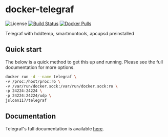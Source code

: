 # docker-telegraf

![License](https://img.shields.io/badge/License-GPLv3-blue.svg)
[![Build Status](https://travis-ci.com/jsloan117/docker-telegraf.svg?branch=master)](https://travis-ci.com/jsloan117/docker-telegraf)
[![Docker Pulls](https://img.shields.io/docker/pulls/jsloan117/telegraf.svg)](https://img.shields.io/docker/pulls/jsloan117/telegraf.svg)

Telegraf with hddtemp, smartmontools, apcupsd preinstalled

## Quick start

The below is a quick method to get this up and running. Please see the full documentation for more options.

```bash
docker run -d --name telegraf \
-v /proc:/host/proc:ro \
-v /var/run/docker.sock:/var/run/docker.sock:ro \
-p 24224:24224 \
-p 24224:24224/udp \
jsloan117/telegraf
```

## Documentation

Telegraf's full documentation is available [here](https://docs.influxdata.com/telegraf/v1.15/).
